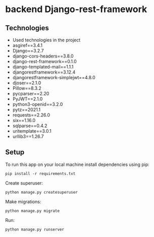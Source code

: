 # backend Django-rest-framework

## Technologies
* Used technologies in the project
* asgiref==3.4.1
* Django==3.2.7
* django-cors-headers==3.8.0
* django-rest-framework==0.1.0
* django-templated-mail==1.1.1
* djangorestframework==3.12.4
* djangorestframework-simplejwt==4.8.0
* djoser==2.1.0
* Pillow==8.3.2
* pycparser==2.20
* PyJWT==2.1.0
* python3-openid==3.2.0
* pytz==2021.1
* requests==2.26.0
* six==1.16.0
* sqlparse==0.4.2
* uritemplate==3.0.1
* urllib3==1.26.7


## Setup
To run this app on your local machine install dependencies using pip:
```
pip install -r requirements.txt
```
Create superuser:
```
python manage.py createsuperuser
```
Make migrations:
```
python manage.py migrate
```
Run:
```
python manage.py runserver
```
